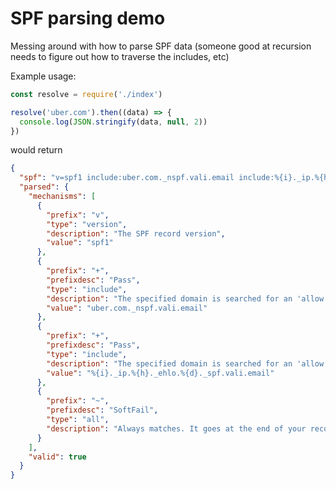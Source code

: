 # SPF parsing demo

Messing around with how to parse SPF data (someone good at recursion needs to figure out how to traverse the includes, etc)

Example usage:

```js
const resolve = require('./index')

resolve('uber.com').then((data) => {
  console.log(JSON.stringify(data, null, 2))
})
```

would return

```JSON
{
  "spf": "v=spf1 include:uber.com._nspf.vali.email include:%{i}._ip.%{h}._ehlo.%{d}._spf.vali.email ~all",
  "parsed": {
    "mechanisms": [
      {
        "prefix": "v",
        "type": "version",
        "description": "The SPF record version",
        "value": "spf1"
      },
      {
        "prefix": "+",
        "prefixdesc": "Pass",
        "type": "include",
        "description": "The specified domain is searched for an 'allow'",
        "value": "uber.com._nspf.vali.email"
      },
      {
        "prefix": "+",
        "prefixdesc": "Pass",
        "type": "include",
        "description": "The specified domain is searched for an 'allow'",
        "value": "%{i}._ip.%{h}._ehlo.%{d}._spf.vali.email"
      },
      {
        "prefix": "~",
        "prefixdesc": "SoftFail",
        "type": "all",
        "description": "Always matches. It goes at the end of your record"
      }
    ],
    "valid": true
  }
}
```
